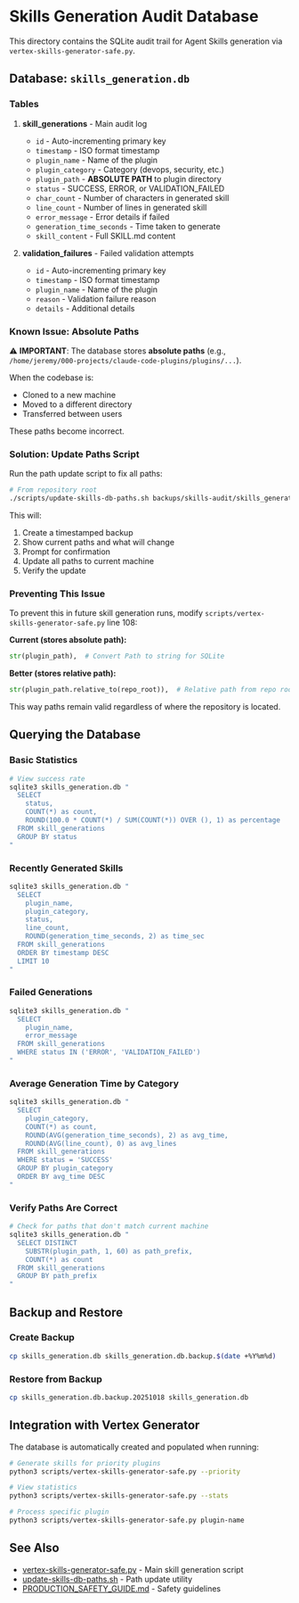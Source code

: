 # Skills Generation Audit Database

This directory contains the SQLite audit trail for Agent Skills generation via `vertex-skills-generator-safe.py`.

## Database: `skills_generation.db`

### Tables

1. **skill_generations** - Main audit log
   - `id` - Auto-incrementing primary key
   - `timestamp` - ISO format timestamp
   - `plugin_name` - Name of the plugin
   - `plugin_category` - Category (devops, security, etc.)
   - `plugin_path` - **ABSOLUTE PATH** to plugin directory
   - `status` - SUCCESS, ERROR, or VALIDATION_FAILED
   - `char_count` - Number of characters in generated skill
   - `line_count` - Number of lines in generated skill
   - `error_message` - Error details if failed
   - `generation_time_seconds` - Time taken to generate
   - `skill_content` - Full SKILL.md content

2. **validation_failures** - Failed validation attempts
   - `id` - Auto-incrementing primary key
   - `timestamp` - ISO format timestamp
   - `plugin_name` - Name of the plugin
   - `reason` - Validation failure reason
   - `details` - Additional details

### Known Issue: Absolute Paths

⚠️ **IMPORTANT**: The database stores **absolute paths** (e.g., `/home/jeremy/000-projects/claude-code-plugins/plugins/...`).

When the codebase is:
- Cloned to a new machine
- Moved to a different directory
- Transferred between users

These paths become incorrect.

### Solution: Update Paths Script

Run the path update script to fix all paths:

```bash
# From repository root
./scripts/update-skills-db-paths.sh backups/skills-audit/skills_generation.db $(pwd)
```

This will:
1. Create a timestamped backup
2. Show current paths and what will change
3. Prompt for confirmation
4. Update all paths to current machine
5. Verify the update

### Preventing This Issue

To prevent this in future skill generation runs, modify `scripts/vertex-skills-generator-safe.py` line 108:

**Current (stores absolute path):**
```python
str(plugin_path),  # Convert Path to string for SQLite
```

**Better (stores relative path):**
```python
str(plugin_path.relative_to(repo_root)),  # Relative path from repo root
```

This way paths remain valid regardless of where the repository is located.

## Querying the Database

### Basic Statistics

```bash
# View success rate
sqlite3 skills_generation.db "
  SELECT
    status,
    COUNT(*) as count,
    ROUND(100.0 * COUNT(*) / SUM(COUNT(*)) OVER (), 1) as percentage
  FROM skill_generations
  GROUP BY status
"
```

### Recently Generated Skills

```bash
sqlite3 skills_generation.db "
  SELECT
    plugin_name,
    plugin_category,
    status,
    line_count,
    ROUND(generation_time_seconds, 2) as time_sec
  FROM skill_generations
  ORDER BY timestamp DESC
  LIMIT 10
"
```

### Failed Generations

```bash
sqlite3 skills_generation.db "
  SELECT
    plugin_name,
    error_message
  FROM skill_generations
  WHERE status IN ('ERROR', 'VALIDATION_FAILED')
"
```

### Average Generation Time by Category

```bash
sqlite3 skills_generation.db "
  SELECT
    plugin_category,
    COUNT(*) as count,
    ROUND(AVG(generation_time_seconds), 2) as avg_time,
    ROUND(AVG(line_count), 0) as avg_lines
  FROM skill_generations
  WHERE status = 'SUCCESS'
  GROUP BY plugin_category
  ORDER BY avg_time DESC
"
```

### Verify Paths Are Correct

```bash
# Check for paths that don't match current machine
sqlite3 skills_generation.db "
  SELECT DISTINCT
    SUBSTR(plugin_path, 1, 60) as path_prefix,
    COUNT(*) as count
  FROM skill_generations
  GROUP BY path_prefix
"
```

## Backup and Restore

### Create Backup

```bash
cp skills_generation.db skills_generation.db.backup.$(date +%Y%m%d)
```

### Restore from Backup

```bash
cp skills_generation.db.backup.20251018 skills_generation.db
```

## Integration with Vertex Generator

The database is automatically created and populated when running:

```bash
# Generate skills for priority plugins
python3 scripts/vertex-skills-generator-safe.py --priority

# View statistics
python3 scripts/vertex-skills-generator-safe.py --stats

# Process specific plugin
python3 scripts/vertex-skills-generator-safe.py plugin-name
```

## See Also

- [vertex-skills-generator-safe.py](../../scripts/vertex-skills-generator-safe.py) - Main skill generation script
- [update-skills-db-paths.sh](../../scripts/update-skills-db-paths.sh) - Path update utility
- [PRODUCTION_SAFETY_GUIDE.md](../../scripts/PRODUCTION_SAFETY_GUIDE.md) - Safety guidelines
